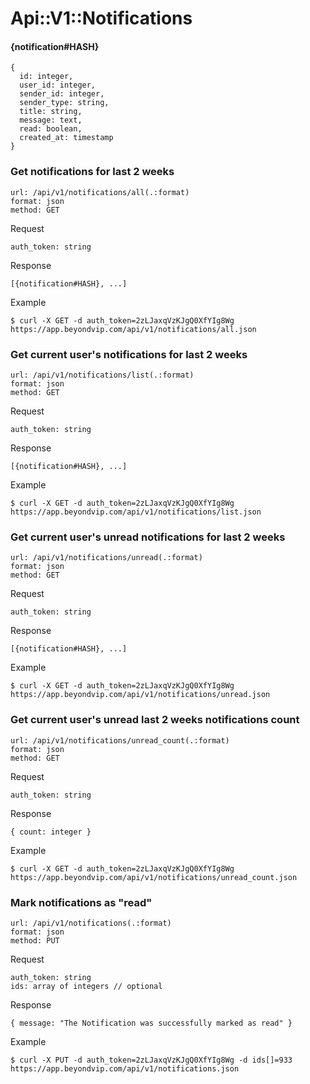# Api::V1::Notifications

#### {notification#HASH}
    {
      id: integer,
      user_id: integer,
      sender_id: integer,
      sender_type: string,
      title: string,
      message: text,
      read: boolean,
      created_at: timestamp
    }

### Get notifications for last 2 weeks
    url: /api/v1/notifications/all(.:format)
    format: json
    method: GET

  Request

    auth_token: string

  Response

    [{notification#HASH}, ...]

  Example

    $ curl -X GET -d auth_token=2zLJaxqVzKJgQ0XfYIg8Wg https://app.beyondvip.com/api/v1/notifications/all.json

### Get current user's notifications for last 2 weeks
    url: /api/v1/notifications/list(.:format)
    format: json
    method: GET

  Request

    auth_token: string

  Response

    [{notification#HASH}, ...]

  Example

    $ curl -X GET -d auth_token=2zLJaxqVzKJgQ0XfYIg8Wg https://app.beyondvip.com/api/v1/notifications/list.json

### Get current user's unread notifications for last 2 weeks
    url: /api/v1/notifications/unread(.:format)
    format: json
    method: GET

  Request

    auth_token: string

  Response

    [{notification#HASH}, ...]

  Example

    $ curl -X GET -d auth_token=2zLJaxqVzKJgQ0XfYIg8Wg https://app.beyondvip.com/api/v1/notifications/unread.json

### Get current user's unread last 2 weeks notifications count
    url: /api/v1/notifications/unread_count(.:format)
    format: json
    method: GET

  Request

    auth_token: string

  Response

    { count: integer }

  Example

    $ curl -X GET -d auth_token=2zLJaxqVzKJgQ0XfYIg8Wg https://app.beyondvip.com/api/v1/notifications/unread_count.json

### Mark notifications as "read"
    url: /api/v1/notifications(.:format)
    format: json
    method: PUT

  Request

    auth_token: string
    ids: array of integers // optional

  Response

    { message: "The Notification was successfully marked as read" }

  Example

    $ curl -X PUT -d auth_token=2zLJaxqVzKJgQ0XfYIg8Wg -d ids[]=933 https://app.beyondvip.com/api/v1/notifications.json
